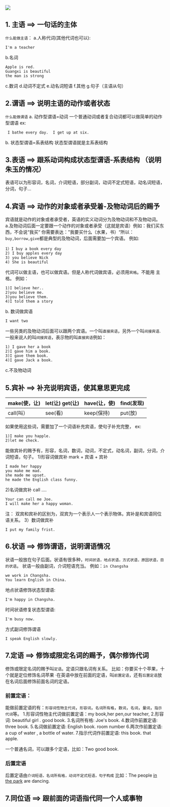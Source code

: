 ![](https://cdn.nlark.com/yuque/0/2023/jpeg/12824334/1674957798562-e34a7b52-9eac-460a-adb2-a338482b8784.jpeg)
## 1. 主语 ==> 一句话的主体
  `什么能做主语`： 
  a.人称代词(其他代词也可以):
```
I'm a teacher
```
b.名词
```
Apple is red.
Guangxi is beautiful
the man is strong
```
c.数词
d.动词不定式
e.动名词短语
f.其他
g.句子（主语从句）
## 2.谓语 ==> 说明主语的动作或者状态
`什么能做谓语`
a. 动作型谓语=动词
一个普通动词或者复合动词都可以做简单的动作型谓语
ex: 
```
 I bathe every day.	 I get up at six.
```
b. 状态型谓语=系表结构
状态型谓语就是主系表结构
## 3.表语 ==> 跟系动词构成状态型谓语-系表结构 （说明朱玉的情况）
表语可以为形容词，名词，介词短语，部分副词，动词不定式短语，动名词短语，分词，句子...
## 4.宾语 ==> 动作的对象或者承受着-及物动词后的赐予
宾语就是动作的对象或者承受者，英语的实义动词分为及物动词和不及物动词。
a.及物动词后面一定要跟一个动作的对象或者承受（这就是宾语）例如：我们买东西，不会说“我买“ 你需要表达：”我要买什么（水果，书）“所以：`buy,borrow,give`都是典型的及物动词，后面需要加一个宾语。
例如:
```
1）I buy a book every day
2) I buy apples every day
3) you believe Nick
4) She is beautiful
```
代词可以做主语，也可以做宾语。但是人称代词做宾语，必须用`宾格`。不能用 主格。 例如：
```
1)I believe her..
2)you believe me.
3)you believe them.
4)I told them a story 
```
b. 数词做宾语
```
I want two
```
一些另类的及物动词后面可以跟两个宾语。一个叫`直接宾语`，另外一个叫`间接宾语`.一般来说人的叫`间接宾语`，表示物的叫`直接宾语`例如： 
```
1) I gave her a book 
2)I gave him a book.
3)I gave them book.
4)I gave Jack a book.
```
c.不及物动词
## 5.宾补 ==> 补充说明宾语，使其意思更完成
| make(使，让) | let(让) get(让)  |  have(让，使) | find(发现) |
| --- | --- | --- | --- |
| call(叫） | see(看) | keep(保持) | put(放) |

如果使用这些词，需要加了一个词语补充宾语，使句子补充完整，
ex: 
```
1)I make you happle.
2)let me check. 
```
能做宾补的赐予有，形容，名词，数词，动词，不定式，动名词，副词，分词，介词短语，句子。
1)形容词做宾补
mark + 宾语 + 宾补
```
I made her happy
you make me mad.
she made me upset.
he made the English class funny.
```
2)名词做宾补
call ....
```
Your can call me Joe.
I will make her a happy woman. 
```
注： 双宾和宾补的区别为，双宾为一个表示人一个表示物体。宾补是和宾语同位语关系。
3）数词做宾补
```
I put my family frist.
```
## 6.状语 ==> 修饰谓语，说明谓语情况
状语一般放在句子后面。状语有很多种，`时间状语，地点状语，方式状语，原因状语，目的状语`。
状语一般由副词，介词短语充当。
例如：`in Changsha`
```
we work in Changsha.
You learn English in China.
```
地点状语修饰状态型谓语:
```
I'm happy in Changsha.
```
时间状语修复状态型谓语:
```
I'm busy now.
```
方式副词修饰谓语
```
I speak English slowly.
```
## 7.定语 ==> 修饰或限定名词的赐予，偶尔修饰代词
修饰或限定名词的赐予叫`定语`。定语只跟名词有关系。
比如：你要买十个苹果，十个就是定位修饰名词苹果
·在英语中放在前面的定语，叫`前置定语`，还有`后置定语`放在名词后面修饰前面名词的定语。
### 前置定语：
能做前置定语的有：`形容词性物主代词`，`形容词`，`名词所有格`，`数词`，`名词`，`量词`，`指示代词`等。
1.形容词性物主代词做前置定语：my book,her pen,our teacher,
2.形容词: beautiful girl . good book.
3.名词所有格: Joe's book.
4.数词作前置定语: three book.
5.名词做前置定语: English book. room number
6.两次作前置定语: a cup of water , a bottle of water.
7.指示代词作前置定语: this book. that apple.

一个普通名词，可以跟多个定语，比如：Two good book.
### 后置定语
后置定语由`介词短语，名词所有格，动词不定式短语，句子构成`
比如：The people <u>in the park</u> are dancing. 
## 7.同位语 ==> 跟前面的词语指代同一个人或事物



